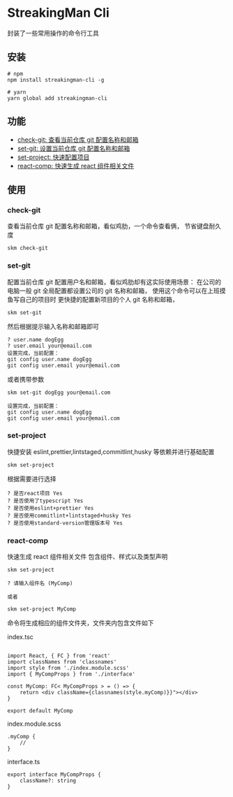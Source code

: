# StreakingMan Cli

封装了一些常用操作的命令行工具

## 安装

```
# npm
npm install streakingman-cli -g

# yarn
yarn global add streakingman-cli
```

## 功能

- [check-git: 查看当前仓库 git 配置名称和邮箱](#check-git)
- [set-git: 设置当前仓库 git 配置名称和邮箱](#set-git)
- [set-project: 快速配置项目](#set-project)
- [react-comp: 快速生成 react 组件相关文件](#react-comp)

## 使用

### check-git

查看当前仓库 git 配置名称和邮箱，看似鸡肋，一个命令查看俩，
节省键盘耐久度

```
skm check-git
```

### set-git

配置当前仓库 git 配置用户名和邮箱，看似鸡肋却有这实际使用场景：
在公司的电脑一般 git 全局配置都设置公司的 git 名称和邮箱，
使用这个命令可以在上班摸鱼写自己的项目时
更快捷的配置新项目的个人 git 名称和邮箱，

```
skm set-git
```

然后根据提示输入名称和邮箱即可

```
? user.name dogEgg
? user.email your@email.com
设置完成，当前配置：
git config user.name dogEgg
git config user.email your@email.com
```

或者携带参数
```
skm set-git dogEgg your@email.com

设置完成，当前配置：
git config user.name dogEgg
git config user.email your@email.com
```

### set-project

快捷安装 eslint,prettier,lintstaged,commitlint,husky
等依赖并进行基础配置

```
skm set-project
```

根据需要进行选择

```
? 是否react项目 Yes
? 是否使用了typescript Yes
? 是否使用eslint+prettier Yes
? 是否使用commitlint+lintstaged+husky Yes
? 是否使用standard-version管理版本号 Yes
```

### react-comp

快速生成 react 组件相关文件
包含组件、样式以及类型声明

```
skm set-project

? 请输入组件名 (MyComp)

或者

skm set-project MyComp
```

命令将生成相应的组件文件夹，文件夹内包含文件如下

index.tsc

```

import React, { FC } from 'react'
import classNames from 'classnames'
import style from './index.module.scss'
import { MyCompProps } from './interface'

const MyComp: FC< MyCompProps > = () => {
    return <div className={classnames(style.myComp)}}"></div>
}

export default MyComp
```

index.module.scss

```
.myComp {
    //
}
```

interface.ts

```
export interface MyCompProps {
    className?: string
}
```
